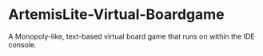 # ArtemisLite-Virtual-Boardgame
A Monopoly-like, text-based virtual board game that runs on within the IDE console. 
